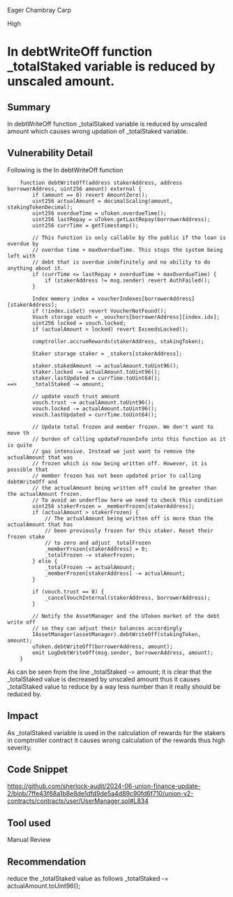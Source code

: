 Eager Chambray Carp

High

# In debtWriteOff function _totalStaked variable is reduced by unscaled amount.

## Summary
In debtWriteOff function _totalStaked variable is reduced by unscaled amount which causes wrong updation of _totalStaked variable.
## Vulnerability Detail
Following is the In debtWriteOff function
```solidity
    function debtWriteOff(address stakerAddress, address borrowerAddress, uint256 amount) external {
        if (amount == 0) revert AmountZero();
        uint256 actualAmount = decimalScaling(amount, stakingTokenDecimal);
        uint256 overdueTime = uToken.overdueTime();
        uint256 lastRepay = uToken.getLastRepay(borrowerAddress);
        uint256 currTime = getTimestamp();

        // This function is only callable by the public if the loan is overdue by
        // overdue time + maxOverdueTime. This stops the system being left with
        // debt that is overdue indefinitely and no ability to do anything about it.
        if (currTime <= lastRepay + overdueTime + maxOverdueTime) {
            if (stakerAddress != msg.sender) revert AuthFailed();
        }

        Index memory index = voucherIndexes[borrowerAddress][stakerAddress];
        if (!index.isSet) revert VoucherNotFound();
        Vouch storage vouch = _vouchers[borrowerAddress][index.idx];
        uint256 locked = vouch.locked;
        if (actualAmount > locked) revert ExceedsLocked();

        comptroller.accrueRewards(stakerAddress, stakingToken);

        Staker storage staker = _stakers[stakerAddress];

        staker.stakedAmount -= actualAmount.toUint96();
        staker.locked -= actualAmount.toUint96();
        staker.lastUpdated = currTime.toUint64();
==>     _totalStaked -= amount;

        // update vouch trust amount
        vouch.trust -= actualAmount.toUint96();
        vouch.locked -= actualAmount.toUint96();
        vouch.lastUpdated = currTime.toUint64();

        // Update total frozen and member frozen. We don't want to move th
        // burden of calling updateFrozenInfo into this function as it is quite
        // gas intensive. Instead we just want to remove the actualAmount that was
        // frozen which is now being written off. However, it is possible that
        // member frozen has not been updated prior to calling debtWriteOff and
        // the actualAmount being written off could be greater than the actualAmount frozen.
        // To avoid an underflow here we need to check this condition
        uint256 stakerFrozen = _memberFrozen[stakerAddress];
        if (actualAmount > stakerFrozen) {
            // The actualAmount being written off is more than the actualAmount that has
            // been previously frozen for this staker. Reset their frozen stake
            // to zero and adjust _totalFrozen
            _memberFrozen[stakerAddress] = 0;
            _totalFrozen -= stakerFrozen;
        } else {
            _totalFrozen -= actualAmount;
            _memberFrozen[stakerAddress] -= actualAmount;
        }

        if (vouch.trust == 0) {
            _cancelVouchInternal(stakerAddress, borrowerAddress);
        }

        // Notify the AssetManager and the UToken market of the debt write off
        // so they can adjust their balances accordingly
        IAssetManager(assetManager).debtWriteOff(stakingToken, amount);
        uToken.debtWriteOff(borrowerAddress, amount);
        emit LogDebtWriteOff(msg.sender, borrowerAddress, amount);
    }
```
As can be seen from the line  _totalStaked -= amount;  it is clear that the _totalStaked value is decreased by unscaled amount thus it causes _totalStaked value to reduce by a way less number than it really should be reduced by.

## Impact
As _totalStaked variable is used in the calculation of rewards for the stakers in comptroller contract it causes wrong calculation of the rewards thus high severity.

## Code Snippet
https://github.com/sherlock-audit/2024-06-union-finance-update-2/blob/7ffe43f68a1b8e8de1dfd9de5a4d89c90fd6f710/union-v2-contracts/contracts/user/UserManager.sol#L834
## Tool used

Manual Review

## Recommendation
reduce the _totalStaked value as follows
_totalStaked -= actualAmount.toUint96();